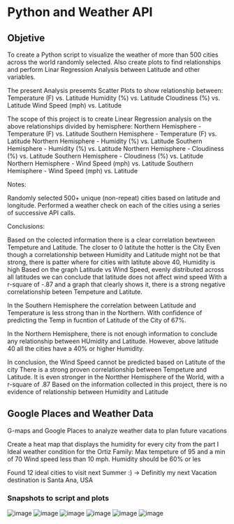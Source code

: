 # Python and Weather API

## Objetive

To create a Python script to visualize the weather of more than 500 cities across the world randomly selected. Also create plots to find relationships and perform Linar Regression Analysis between Latitude and other variables.

  The present Analysis presemts Scatter Plots to show relationship between:
    Temperature (F) vs. Latitude
    Humidity (%) vs. Latitude
    Cloudiness (%) vs. Latitude
    Wind Speed (mph) vs. Latitude 
 
  The scope of this project is to create Linear Regression analysis on the above relationships divided by hemisphere: 
    Northern Hemisphere - Temperature (F) vs. Latitude
    Southern Hemisphere - Temperature (F) vs. Latitude
    Northern Hemisphere - Humidity (%) vs. Latitude
    Southern Hemisphere - Humidity (%) vs. Latitude
    Northern Hemisphere - Cloudiness (%) vs. Latitude
    Southern Hemisphere - Cloudiness (%) vs. Latitude
    Northern Hemisphere - Wind Speed (mph) vs. Latitude
    Southern Hemisphere - Wind Speed (mph) vs. Latitude
    
Notes:

Randomly selected 500+ unique (non-repeat) cities based on latitude and longitude.
Performed a weather check on each of the cities using a series of successive API calls.


Conclusions:

Based on the colected information there is a clear correlation bewtween Tempeture and Latitude. The closer to 0 latitute the hotter is the City
Even though a correlationship between Humidity and Latitude might not be that strong, there is patter where for cities with latitute above 40, Humidity is high
Based on the graph Latitude vs Wind Speed, evenly distributed across all latitudes we can conclude that latitude does not affect wind speed
With a r-square of -.87 and a graph that clearly shows it, there is a strong negative correlationship beteen Tempeture and Latitute. 

In the Southern Hemisphere the correlation between Latitude and Temperature is less strong than in the Northern. With confidence of predicting the Temp in fucntion of Latitude of the City of 67%.

In the Northern Hemisphere, there is not enough information to conclude any relationship between HUmidity and Latitude. However, above latitude 40 all the cities have a 40% or higher Humidity.

In conclusion, the Wind Speed cannot be predicted based on Latitute of the city
There is a strong proven correlationship between Tempeture and Latitude. It is even stronger in the Nortther Hemisphere of the World, with a r-square of .87
Based on the information collected in this project, there is no evidence of relationship between Humidity and Latitude



## Google Places and Weather Data
G-maps and  Google Places to analyze weather data to plan future vacations

Create a heat map that displays the humidity for every city from the part I
Ideal weather condition for the Ortiz Family: 
        Max tempeture of 95 and a min of 70
        Wind speed less than 10 mph.
        Humidity should be 60% or les

Found 12 ideal cities to visit next Summer :) -> Definitly my next Vacation destination is Santa Ana, USA

### Snapshots to script and plots 
![image](https://user-images.githubusercontent.com/70984918/119898480-86ab9480-bf07-11eb-9752-1e91f731c3ee.png)
![image](https://user-images.githubusercontent.com/70984918/119898488-89a68500-bf07-11eb-8a88-e932fe174558.png)
![image](https://user-images.githubusercontent.com/70984918/119898494-8c08df00-bf07-11eb-98c9-38a7780a4cbc.png)
![image](https://user-images.githubusercontent.com/70984918/119898500-8f03cf80-bf07-11eb-9d3d-027b93f0085f.png)
![image](https://user-images.githubusercontent.com/70984918/119898517-92975680-bf07-11eb-9a43-3afb9d180810.png)
![image](https://user-images.githubusercontent.com/70984918/119898536-9b882800-bf07-11eb-8695-dc650f9dfe2a.png)


